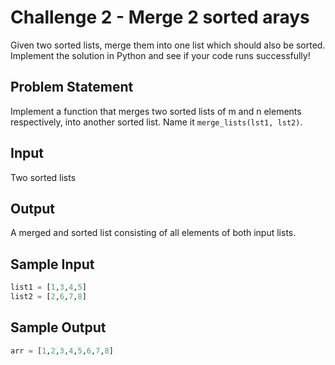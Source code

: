 # Challenge 2 - Merge 2 sorted arays

Given two sorted lists, merge them into one list which should also be sorted. Implement the solution in Python and see if your code runs successfully!

## Problem Statement

Implement a function that merges two sorted lists of m and n elements respectively, into another sorted list. Name it `merge_lists(lst1, lst2)`.

## Input

Two sorted lists

## Output

A merged and sorted list consisting of all elements of both input lists.

## Sample Input

```python
list1 = [1,3,4,5]
list2 = [2,6,7,8]
```

## Sample Output

```python
arr = [1,2,3,4,5,6,7,8]
```
